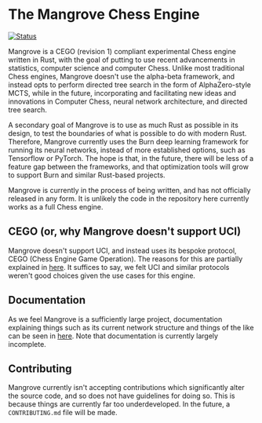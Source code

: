 # The Mangrove Chess Engine

[![Status](https://github.com/miestrode/hash/workflows/Rust/badge.svg)](https://github.com/miestrode/hash/actions)

Mangrove is a CEGO (revision 1) compliant experimental Chess engine written in Rust, with the goal of putting to use recent advancements in statistics, computer science and computer Chess. Unlike most traditional Chess engines, Mangrove doesn't use the alpha-beta framework, and instead opts to perform directed tree search in the form of AlphaZero-style MCTS, while in the future, incorporating and facilitating new ideas and innovations in Computer Chess, neural network architecture, and directed tree search.

A secondary goal of Mangrove is to use as much Rust as possible in its design, to test the boundaries of what is possible to do with modern Rust. Therefore, Mangrove currently uses the Burn deep learning framework for running its neural networks, instead of more established options, such as Tensorflow or PyTorch. The hope is that, in the future, there will be less of a feature gap between the frameworks, and that optimization tools will grow to support Burn and similar Rust-based projects.

Mangrove is currently in the process of being written, and has not officially released in any form. It is unlikely the code in the repository here currently works as a full Chess engine.

## CEGO (or, why Mangrove doesn't support UCI)

Mangrove doesn't support UCI, and instead uses its bespoke protocol, CEGO (Chess Engine Game Operation). The reasons for this are partially explained in [here](docs/cego/REVISION-1.md). It suffices to say, we felt UCI and similar protocols weren't good choices given the use cases for this engine.

## Documentation

As we feel Mangrove is a sufficiently large project, documentation explaining things such as its current network structure and things of the like can be seen in [here](docs/). Note that documentation is currently largely incomplete.

## Contributing

Mangrove currently isn't accepting contributions which significantly alter the source code, and so does not have guidelines for doing so. This is because things are currently far too underdeveloped. In the future, a `CONTRIBUTING.md` file will be made.
